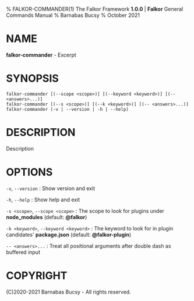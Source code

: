 % FALKOR-COMMANDER(1) The Falkor Framework **1.0.0** | **Falkor** General Commands Manual
% Barnabas Bucsy
% October 2021

# NAME

**falkor-commander** - Excerpt

# SYNOPSIS

```
falkor-commander [(--scope <scope>)] [(--keyword <keyword>)] [(-- <answers>...)]
falkor-commander [(--s <scope>)] [(--k <keyword>)] [(-- <answers>...)]
falkor-commander (-v | --version | -h | --help)
```

# DESCRIPTION

Description

# OPTIONS

`-v`, `--version`
:   Show version and exit

`-h`, `--help`
:   Show help and exit

`-s <scope>`, `--scope <scope>`
:   The scope to look for plugins under **node_modules** (default: **@falkor**)

`-k <keyword>`, `--keyword <keyword>`
:   The keyword to look for in plugin candidates' **package.json** (default: **@falkor-plugin**)

`-- <answers>...`
:   Treat all positional arguments after double dash as buffered input

# COPYRIGHT

(C)2020-2021 Barnabas Bucsy - All rights reserved.
